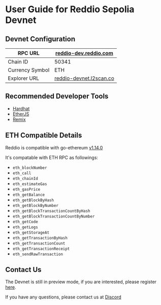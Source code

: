 # User Guide for Reddio Sepolia Devnet
## Devnet Configuration
| RPC  URL      |  [reddio-dev.reddio.com](https://reddio-dev.reddio.com/) |
| ------------- | ------------- |
| Chain ID      | 50341                 |
| Currency Symbol |   ETH                |
| Explorer URL | [reddio-devnet.l2scan.co](https://reddio-devnet.l2scan.co/) |
## Recommended Developer Tools
- [Hardhat](https://hardhat.org/)
- [EtherJS](https://ethers.org/)
- [Remix](https://remix.run/)
## ETH Compatible Details
Reddio is compatible with go-ethereum [v1.14.0](https://github.com/ethereum/go-ethereum/releases/tag/v1.14.0)

It's compatable with ETH RPC as followings:
- `eth_blockNumber`
- `eth_call`
- `eth_chainId`
- `eth_estimateGas`
- `eth_gasPrice`
- `eth_getBalance`
- `eth_getBlockByHash`
- `eth_getBlockByNumber`
- `eth_getBlockTransactionCountByHash`
- `eth_getBlockTransactionCountByNumber`
- `eth_getCode`
- `eth_getLogs`
- `eth_getStorageAt`
- `eth_getTransactionByHash`
- `eth_getTransactionCount`
- `eth_getTransactionReceipt`
- `eth_sendRawTransaction`

## Contact Us
The Devnet is still in preview mode, if you are interested, please register [here](https://share.hsforms.com/1xPzDg_nGSXecbBUs2wXBGgd30xn).

If you have any questions, please contact us at [Discord](https://discord.gg/reddio)

